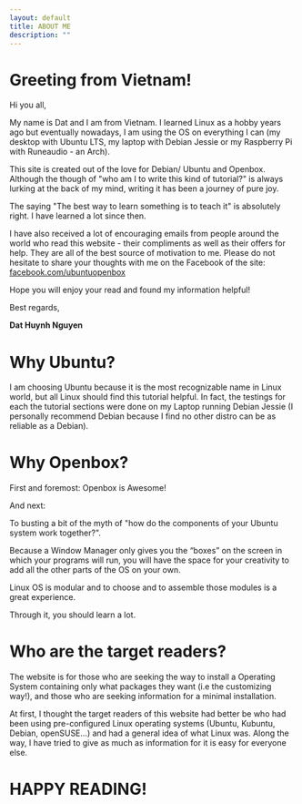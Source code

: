 ```yaml
---
layout: default
title: ABOUT ME
description: ""
---
```


# Greeting from Vietnam!

Hi you all,

My name is Dat and I am from Vietnam. I learned Linux as a hobby years ago but eventually nowadays, I am using the OS on everything I can (my desktop with Ubuntu LTS, my laptop with Debian Jessie or my Raspberry Pi with Runeaudio - an Arch).

This site is created out of the love for Debian/ Ubuntu and Openbox. Although the though of "who am I to write this kind of tutorial?" is always lurking at the back of my mind, writing it has been a journey of pure joy.

The saying "The best way to learn something is to teach it" is absolutely right. I have learned a lot since then.

I have also received a lot of encouraging emails from people around the world who read this website - their compliments as well as their offers for help. They are all of the best source of motivation to me. Please do not hesitate to share your thoughts with me on the Facebook of the site: [facebook.com/ubuntuopenbox](https://www.facebook.com/ubuntuopenbox)

Hope you will enjoy your read and found my information helpful!

Best regards,

**Dat Huynh Nguyen**

# Why Ubuntu?

I am choosing Ubuntu because it is the most recognizable name in Linux world, but all Linux should find this tutorial helpful. In fact, the testings for each the tutorial sections were done on my Laptop running Debian Jessie (I personally recommend Debian because I find no other distro can be as reliable as a Debian).

# Why Openbox?

First and foremost: Openbox is Awesome!

And next:

To busting a bit of the myth of "how do the components of your Ubuntu system work together?".

Because a Window Manager only gives you the “boxes” on the screen in which your programs will run, you will have the space for your creativity to add all the other parts of the OS on your own.

Linux OS is modular and to choose and to assemble those modules is a great experience.

Through it, you should learn a lot.

# Who are the target readers?

The website is for those who are seeking the way to install a Operating System containing only what packages they want (i.e the customizing way!), and those who are seeking information for a minimal installation.

At first, I thought the target readers of this website had better be who had been using pre-configured Linux operating systems (Ubuntu, Kubuntu, Debian, openSUSE...) and had a general idea of what Linux was. Along the way, I have tried to give as much as information for it is easy for everyone else.

# HAPPY READING!
